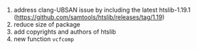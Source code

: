 1. address clang-UBSAN issue by including the latest htslib-1.19.1 (https://github.com/samtools/htslib/releases/tag/1.19)
2. reduce size of package
3. add copyrights and authors of htslib
4. new function `vcfcomp`
